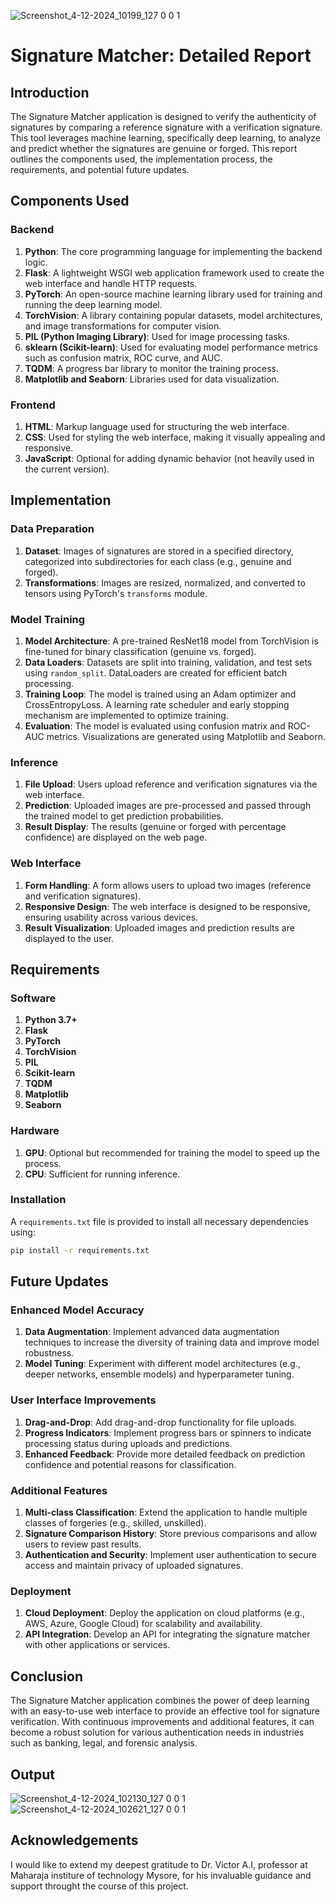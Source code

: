![Screenshot_4-12-2024_10199_127 0 0 1](https://github.com/user-attachments/assets/a2029a75-df5c-4cc3-bec0-f95ebd10ba03)

# Signature Matcher: Detailed Report

## Introduction

The Signature Matcher application is designed to verify the authenticity of signatures by comparing a reference signature with a verification signature. This tool leverages machine learning, specifically deep learning, to analyze and predict whether the signatures are genuine or forged. This report outlines the components used, the implementation process, the requirements, and potential future updates.

## Components Used

### Backend
1. **Python**: The core programming language for implementing the backend logic.
2. **Flask**: A lightweight WSGI web application framework used to create the web interface and handle HTTP requests.
3. **PyTorch**: An open-source machine learning library used for training and running the deep learning model.
4. **TorchVision**: A library containing popular datasets, model architectures, and image transformations for computer vision.
5. **PIL (Python Imaging Library)**: Used for image processing tasks.
6. **sklearn (Scikit-learn)**: Used for evaluating model performance metrics such as confusion matrix, ROC curve, and AUC.
7. **TQDM**: A progress bar library to monitor the training process.
8. **Matplotlib and Seaborn**: Libraries used for data visualization.

### Frontend
1. **HTML**: Markup language used for structuring the web interface.
2. **CSS**: Used for styling the web interface, making it visually appealing and responsive.
3. **JavaScript**: Optional for adding dynamic behavior (not heavily used in the current version).

## Implementation

### Data Preparation
1. **Dataset**: Images of signatures are stored in a specified directory, categorized into subdirectories for each class (e.g., genuine and forged).
2. **Transformations**: Images are resized, normalized, and converted to tensors using PyTorch's `transforms` module.

### Model Training
1. **Model Architecture**: A pre-trained ResNet18 model from TorchVision is fine-tuned for binary classification (genuine vs. forged).
2. **Data Loaders**: Datasets are split into training, validation, and test sets using `random_split`. DataLoaders are created for efficient batch processing.
3. **Training Loop**: The model is trained using an Adam optimizer and CrossEntropyLoss. A learning rate scheduler and early stopping mechanism are implemented to optimize training.
4. **Evaluation**: The model is evaluated using confusion matrix and ROC-AUC metrics. Visualizations are generated using Matplotlib and Seaborn.

### Inference
1. **File Upload**: Users upload reference and verification signatures via the web interface.
2. **Prediction**: Uploaded images are pre-processed and passed through the trained model to get prediction probabilities.
3. **Result Display**: The results (genuine or forged with percentage confidence) are displayed on the web page.

### Web Interface
1. **Form Handling**: A form allows users to upload two images (reference and verification signatures).
2. **Responsive Design**: The web interface is designed to be responsive, ensuring usability across various devices.
3. **Result Visualization**: Uploaded images and prediction results are displayed to the user.

## Requirements

### Software
1. **Python 3.7+**
2. **Flask**
3. **PyTorch**
4. **TorchVision**
5. **PIL**
6. **Scikit-learn**
7. **TQDM**
8. **Matplotlib**
9. **Seaborn**

### Hardware
1. **GPU**: Optional but recommended for training the model to speed up the process.
2. **CPU**: Sufficient for running inference.

### Installation
A `requirements.txt` file is provided to install all necessary dependencies using:
```sh
pip install -r requirements.txt
```

## Future Updates

### Enhanced Model Accuracy
1. **Data Augmentation**: Implement advanced data augmentation techniques to increase the diversity of training data and improve model robustness.
2. **Model Tuning**: Experiment with different model architectures (e.g., deeper networks, ensemble models) and hyperparameter tuning.

### User Interface Improvements
1. **Drag-and-Drop**: Add drag-and-drop functionality for file uploads.
2. **Progress Indicators**: Implement progress bars or spinners to indicate processing status during uploads and predictions.
3. **Enhanced Feedback**: Provide more detailed feedback on prediction confidence and potential reasons for classification.

### Additional Features
1. **Multi-class Classification**: Extend the application to handle multiple classes of forgeries (e.g., skilled, unskilled).
2. **Signature Comparison History**: Store previous comparisons and allow users to review past results.
3. **Authentication and Security**: Implement user authentication to secure access and maintain privacy of uploaded signatures.

### Deployment
1. **Cloud Deployment**: Deploy the application on cloud platforms (e.g., AWS, Azure, Google Cloud) for scalability and availability.
2. **API Integration**: Develop an API for integrating the signature matcher with other applications or services.

## Conclusion
The Signature Matcher application combines the power of deep learning with an easy-to-use web interface to provide an effective tool for signature verification. With continuous improvements and additional features, it can become a robust solution for various authentication needs in industries such as banking, legal, and forensic analysis.

## Output
![Screenshot_4-12-2024_102130_127 0 0 1](https://github.com/user-attachments/assets/47a5d2ae-6f92-4834-b024-c74d42c54fac)
![Screenshot_4-12-2024_102621_127 0 0 1](https://github.com/user-attachments/assets/efd4963e-ae27-465f-9653-90935c823ae1)


## Acknowledgements

 I would like to extend my deepest gratitude to Dr. Victor A.I, professor at Maharaja institure of technology Mysore, for his invaluable guidance and support throught the course of this project.
